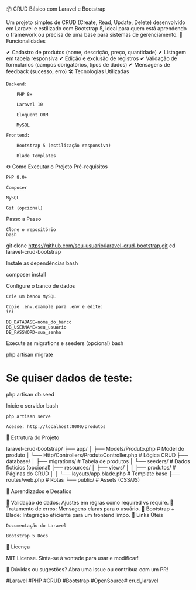 📦 CRUD Básico com Laravel e Bootstrap

Um projeto simples de CRUD (Create, Read, Update, Delete) desenvolvido em Laravel e estilizado com Bootstrap 5, ideal para quem está aprendendo o framework ou precisa de uma base para sistemas de gerenciamento.
🚀 Funcionalidades

✔ Cadastro de produtos (nome, descrição, preço, quantidade)
✔ Listagem em tabela responsiva
✔ Edição e exclusão de registros
✔ Validação de formulários (campos obrigatórios, tipos de dados)
✔ Mensagens de feedback (sucesso, erro)
🛠 Tecnologias Utilizadas

    Backend:

        PHP 8+

        Laravel 10

        Eloquent ORM

        MySQL

    Frontend:

        Bootstrap 5 (estilização responsiva)

        Blade Templates

⚙️ Como Executar o Projeto
Pré-requisitos

    PHP 8.0+

    Composer

    MySQL

    Git (opcional)

Passo a Passo

    Clone o repositório
    bash

git clone https://github.com/seu-usuario/laravel-crud-bootstrap.git
cd laravel-crud-bootstrap

Instale as dependências
bash

composer install

Configure o banco de dados

    Crie um banco MySQL

    Copie .env.example para .env e edite:
    ini

    DB_DATABASE=nome_do_banco
    DB_USERNAME=seu_usuario
    DB_PASSWORD=sua_senha

Execute as migrations e seeders (opcional)
bash

php artisan migrate
# Se quiser dados de teste:
php artisan db:seed

Inicie o servidor
bash

    php artisan serve

    Acesse: http://localhost:8000/produtos

📂 Estrutura do Projeto

laravel-crud-bootstrap/
├── app/
│   ├── Models/Produto.php          # Model do produto
│   └── Http/Controllers/ProdutoController.php  # Lógica CRUD
├── database/
│   ├── migrations/                 # Tabela de produtos
│   └── seeders/                    # Dados fictícios (opcional)
├── resources/
│   ├── views/
│   │   ├── produtos/               # Páginas do CRUD
│   │   └── layouts/app.blade.php   # Template base
├── routes/web.php                  # Rotas
└── public/                         # Assets (CSS/JS)

📌 Aprendizados e Desafios

🔹 Validação de dados: Ajustes em regras como required vs require.
🔹 Tratamento de erros: Mensagens claras para o usuário.
🔹 Bootstrap + Blade: Integração eficiente para um frontend limpo.
🔗 Links Úteis

    Documentação do Laravel

    Bootstrap 5 Docs

📜 Licença

MIT License. Sinta-se à vontade para usar e modificar!

🌟 Dúvidas ou sugestões? Abra uma issue ou contribua com um PR!

#Laravel #PHP #CRUD #Bootstrap #OpenSource# crud_laravel
